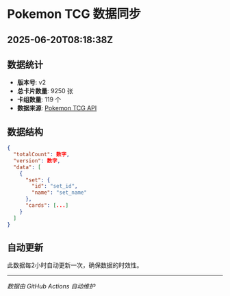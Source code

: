 # Pokemon TCG 数据同步

## 2025-06-20T08:18:38Z

## 数据统计
- **版本号**: v2
- **总卡片数量**: 9250 张
- **卡组数量**: 119 个
- **数据来源**: [Pokemon TCG API](https://pokemontcg.io/)

## 数据结构
```json
{
  "totalCount": 数字,
  "version": 数字,
  "data": [
    {
      "set": {
        "id": "set_id",
        "name": "set_name"
      },
      "cards": [...]
    }
  ]
}
```

## 自动更新
此数据每2小时自动更新一次，确保数据的时效性。

---
*数据由 GitHub Actions 自动维护*
